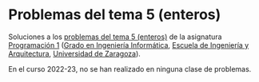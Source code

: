 # Problemas del tema 5 (enteros)

Soluciones a los [problemas del tema 5 (enteros)](https://miguel-latre.github.io/transparencias/pbs-tema-05-problemas-con-enteros.pdf) de la asignatura [Programación 1](https://github.com/prog1-eina) ([Grado en Ingeniería Informática](https://webdiis.unizar.es/~silarri/coordinadorGrado/), [Escuela de Ingeniería y Arquitectura](https://eina.unizar.es/), [Universidad de Zaragoza](https://www.unizar.es/)).

En el curso 2022-23, no se han realizado en ninguna clase de problemas.
